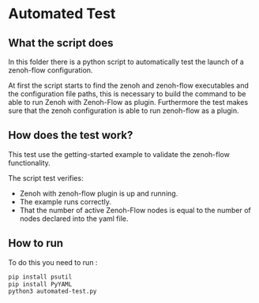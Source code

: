 # Automated Test 
## What the script does
In this folder there is a python script to automatically test the launch of a zenoh-flow configuration.

At first the script starts to find the zenoh and zenoh-flow executables and the configuration file paths, this is necessary to build the command to be able to run Zenoh with Zenoh-Flow as plugin.
Furthermore the test makes sure that the zenoh configuration is able to run zenoh-flow as a plugin.

## How does the test work?
This test use the getting-started example to validate the zenoh-flow functionality. 

The script test verifies:
- Zenoh with zenoh-flow plugin is up and running.
- The example runs correctly.
- That the number of active Zenoh-Flow nodes is equal to the number of nodes declared into the yaml file.

## How to run
To do this you need to run :
```bash
pip install psutil
pip install PyYAML
python3 automated-test.py  
```

